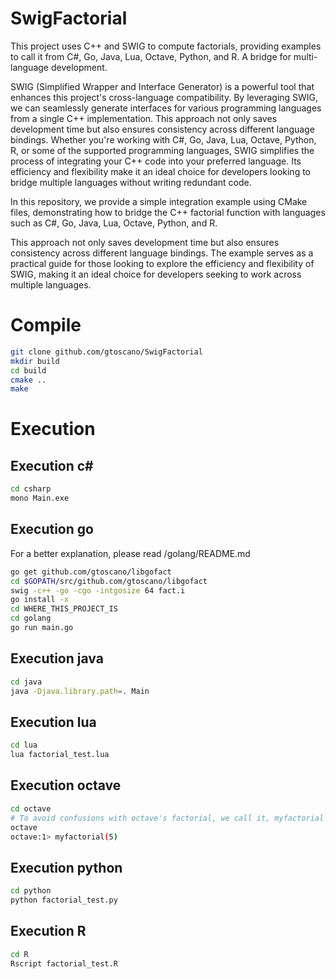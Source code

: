 # SwigFactorial
This project uses C++ and SWIG to compute factorials, providing examples to call it from C#, Go, Java, Lua, Octave, Python, and R. A bridge for multi-language development.

SWIG (Simplified Wrapper and Interface Generator) is a powerful tool that enhances this project's cross-language compatibility. By leveraging SWIG, we can seamlessly generate interfaces for various programming languages from a single C++ implementation. This approach not only saves development time but also ensures consistency across different language bindings. Whether you're working with C#, Go, Java, Lua, Octave, Python, R, or some of the supported programming languages, SWIG simplifies the process of integrating your  C++ code into your preferred language. Its efficiency and flexibility make it an ideal choice for developers looking to bridge multiple languages without writing redundant code.

In this repository, we provide a simple integration example using CMake files, demonstrating how to bridge the C++ factorial function with languages such as C#, Go, Java, Lua, Octave, Python, and R.

This approach not only saves development time but also ensures consistency across different language bindings. The example serves as a practical guide for those looking to explore the efficiency and flexibility of SWIG, making it an ideal choice for developers seeking to work across multiple languages.

# Compile
```sh
git clone github.com/gtoscano/SwigFactorial
mkdir build
cd build
cmake ..
make
```

# Execution 
## Execution c#
```sh
cd csharp
mono Main.exe
```

## Execution go
For a better explanation, please read /golang/README.md
```sh
go get github.com/gtoscano/libgofact
cd $GOPATH/src/github.com/gtoscano/libgofact
swig -c++ -go -cgo -intgosize 64 fact.i
go install -x
cd WHERE_THIS_PROJECT_IS
cd golang
go run main.go 

```

## Execution java
```sh
cd java 
java -Djava.library.path=. Main

```

## Execution lua
```sh
cd lua
lua factorial_test.lua
```

## Execution octave


```sh
cd octave 
# To avoid confusions with octave's factorial, we call it, myfactorial
octave
octave:1> myfactorial(5)

```

## Execution python
```sh
cd python
python factorial_test.py
```

## Execution R
```sh
cd R 
Rscript factorial_test.R
```


